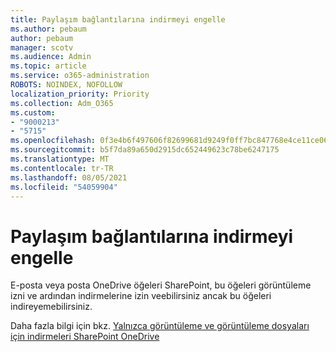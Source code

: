 ```yaml
---
title: Paylaşım bağlantılarına indirmeyi engelle
ms.author: pebaum
author: pebaum
manager: scotv
ms.audience: Admin
ms.topic: article
ms.service: o365-administration
ROBOTS: NOINDEX, NOFOLLOW
localization_priority: Priority
ms.collection: Adm_O365
ms.custom:
- "9000213"
- "5715"
ms.openlocfilehash: 0f3e4b6f497606f82699681d9249f0ff7bc847768e4ce11ce06586d3fdd3676b
ms.sourcegitcommit: b5f7da89a650d2915dc652449623c78be6247175
ms.translationtype: MT
ms.contentlocale: tr-TR
ms.lasthandoff: 08/05/2021
ms.locfileid: "54059904"
---
```

# <a name="block-download-on-sharing-links"></a>Paylaşım bağlantılarına indirmeyi engelle

E-posta veya posta OneDrive öğeleri SharePoint, bu öğeleri görüntüleme izni ve ardından indirmelerine izin veebilirsiniz ancak bu öğeleri indireyemebilirsiniz.

Daha fazla bilgi için bkz. [Yalnızca görüntüleme ve görüntüleme dosyaları için indirmeleri SharePoint OneDrive](https://support.microsoft.com/office/block-downloads-for-view-only-files-in-sharepoint-and-onedrive-6051184b-62ac-4149-b874-13dcd40ef91e)
